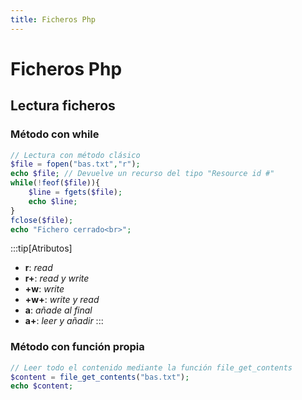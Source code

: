 ```yaml
---
title: Ficheros Php
---
```

# Ficheros Php
## Lectura ficheros
### Método con while
```php
// Lectura con método clásico
$file = fopen("bas.txt","r");
echo $file; // Devuelve un recurso del tipo "Resource id #"
while(!feof($file)){
    $line = fgets($file);
    echo $line;
}
fclose($file);
echo "Fichero cerrado<br>";
```

:::tip[Atributos]
- **r**: *read*
- **r+**: *read y write*
- **+w**: *write*
- **+w+**: *write y read*
- **a**: *añade al final*
- **a+**: *leer y añadir*
:::

### Método con función propia
```php
// Leer todo el contenido mediante la función file_get_contents
$content = file_get_contents("bas.txt");
echo $content;
```
